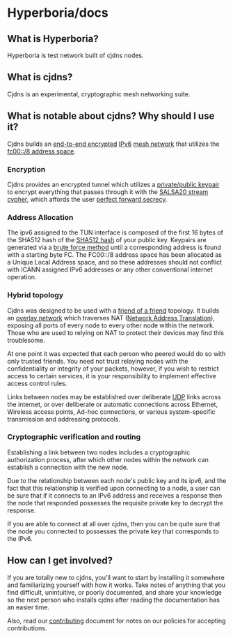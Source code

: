 # Hyperboria/docs

## What is Hyperboria?

Hyperboria is test network built of cjdns nodes.

## What is cjdns?

Cjdns is an experimental, cryptographic mesh networking suite.

## What is notable about cjdns? Why should I use it?

Cjdns builds an [end-to-end encrypted](https://en.wikipedia.org/wiki/End-to-end_encryption) [IPv6](https://en.wikipedia.org/wiki/IPv6) [mesh network](https://en.wikipedia.org/wiki/Mesh_networking) that utilizes the [fc00::/8 address space](https://en.wikipedia.org/wiki/Unique_local_address).

### Encryption

Cjdns provides an encrypted tunnel which utilizes a [private/public keypair](https://en.wikipedia.org/wiki/Public-key_cryptography) to encrypt everything that passes through it with the [SALSA20 stream cypher](https://en.wikipedia.org/wiki/Salsa20), which affords the user [perfect forward secrecy](https://en.wikipedia.org/wiki/Forward_secrecy).

### Address Allocation

The ipv6 assigned to the TUN interface is composed of the first 16 bytes of the SHA512 hash of the [SHA512 hash](https://en.wikipedia.org/wiki/SHA-2) of your public key. Keypairs are generated via a [brute force method](https://en.wikipedia.org/wiki/Brute-force_search) until a corresponding address is found with a starting byte FC. The FC00::/8 address space has been allocated as a Unique Local Address space, and so these addresses should not conflict with ICANN assigned IPv6 addresses or any other conventional internet operation.

### Hybrid topology

Cjdns was designed to be used with a [friend of a friend](https://en.wikipedia.org/wiki/Friend_of_a_friend) topology. It builds an [overlay network](https://en.wikipedia.org/wiki/Overlay_network) which traverses NAT ([Network Address Translation](https://en.wikipedia.org/wiki/Network_address_translation)), exposing all ports of every node to every other node within the network. Those who are used to relying on NAT to protect their devices may find this troublesome.

At one point it was expected that each person who peered would do so with only trusted friends. You need not trust relaying nodes with the confidentiality or integrity of your packets, however, if you wish to restrict access to certain services, it is your responsibility to implement effective access control rules.

Links between nodes may be established over deliberate [UDP](https://en.wikipedia.org/wiki/User_Datagram_Protocol) links across the internet, or over deliberate or automatic connections across Ethernet, Wireless access points, Ad-hoc connections, or various system-specific transmission and addressing protocols.

### Cryptographic verification and routing

Establishing a link between two nodes includes a cryptographic authorization process, after which other nodes within the network can establish a connection with the new node.

Due to the relationship between each node's public key and its ipv6, and the fact that this relationship is verified upon connecting to a node, a user can be sure that if it connects to an IPv6 address and receives a response then the node that responded possesses the requisite private key to decrypt the response.

If you are able to connect at all over cjdns, then you can be quite sure that the node you connected to possesses the private key that corresponds to the IPv6.

## How can I get involved?

If you are totally new to cjdns, you'll want to start by installing it somewhere and familiarizing yourself with how it works. Take notes of anything that you find difficult, unintuitive, or poorly documented, and share your knowledge so the next person who installs cjdns after reading the documentation has an easier time.

Also, read our [contributing](contributing.md) document for notes on our policies for accepting contributions.
